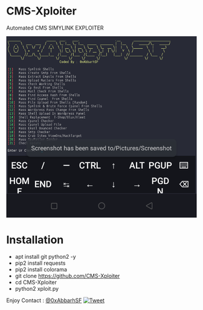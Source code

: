 # CMS-Xploiter
Automated CMS SIMYLINK EXPLOITER 

<img src="https://raw.githubusercontent.com/0xAbbarhSF/CMS-Xploiter/main/Screenshot_20220602-163714.png">

# Installation

* apt install git python2 -y
* pip2 install requests
* pip2 install colorama
* git clone https://github.com/CMS-Xploiter
* cd CMS-Xploiter
* python2 xploit.py


Enjoy
Contact :
[@0xAbbarhSF](https://twitter.com/0xAbbarhSF)
[![Tweet](https://img.shields.io/twitter/url/http/0xAbbarhSF.svg?style=social)](https://twitter.com/intent/tweet?original_referer=https%3A%2F%2Fdeveloper.twitter.com%2Fen%2Fdocs%2Ftwitter-for-websites%2Ftweet-button%2Foverview&ref_src=twsrc%5Etfw&text=myhktools%20-%20Automated%20Pentest%20Recon%20Scanner%20%400xAbbarhSD&tw_p=tweetbutton&url=https%3A%2F%2Fgithub.com%2F0xAbbarhSF%2Fmyhktools)


